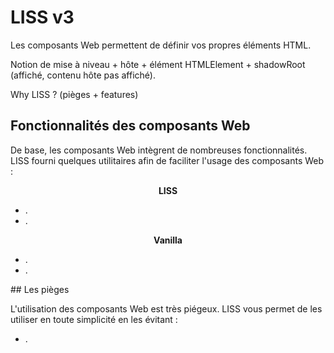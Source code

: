 <!DOCTYPE html>
<html lang="fr">
    <head>
        <meta charset="utf8"/>
        <title>LISS</title>
        <meta name="color-scheme" content="dark light">
        <meta name="viewport" content="width=device-width, initial-scale=1"/>
        <link   href="/V3/skeleton/index.css"  rel="stylesheet">
        <script  src="/V3/skeleton/index.js"  type="module"     blocking="render" async></script>
    </head>
    <body code-langs="js,bry">
        <main>

# LISS v3

Les composants Web permettent de définir vos propres éléments HTML.

Notion de mise à niveau + hôte + élément HTMLElement + shadowRoot (affiché, contenu hôte pas affiché).

Why LISS ? (pièges + features)

## Fonctionnalités des composants Web

De base, les composants Web intègrent de nombreuses fonctionnalités.\
LISS fourni quelques utilitaires afin de faciliter l'usage des composants Web :

<div class="flex-2">
    <div>
        <center><strong>LISS</strong></center>

- .
- .

</div><div>
        <center><strong>Vanilla</strong></center>

- .
- .

</div>
</div>

## Les pièges

L'utilisation des composants Web est très piégeux. LISS vous permet de les utiliser en toute simplicité en les évitant :
- .

</main>
    </body>
</html>